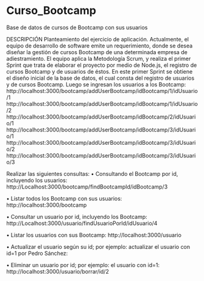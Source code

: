 # Curso_Bootcamp
Base de datos de cursos de Bootcamp con sus usuarios

DESCRIPCIÓN
Planteamiento del ejercicio de aplicación.
Actualmente, el equipo de desarrollo de software emite un requerimiento, donde se desea diseñar la
gestión de cursos Bootcamp de una determinada empresa de adiestramiento. El equipo aplica la
Metodología Scrum, y realiza el primer Sprint que trata de elaborar el proyecto por medio de Node.js,
el registro de cursos Bootcamp y de usuarios de éstos.
En este primer Sprint se obtiene el diseño inicial de la base de datos, el cual consta del registro de
usuarios y de cursos Bootcamp.
Luego se ingresan los usuarios a los Bootcamp:
http://localhost:3000/bootcamp/addUserBootcamp/idBootcamp/1/idUsuario/1
http://localhost:3000/bootcamp/addUserBootcamp/idBootcamp/1/idUsuario/2
http://localhost:3000/bootcamp/addUserBootcamp/idBootcamp/2/idUsuario/1
http://localhost:3000/bootcamp/addUserBootcamp/idBootcamp/3/idUsuario/1
http://localhost:3000/bootcamp/addUserBootcamp/idBootcamp/3/idUsuario/2
http://localhost:3000/bootcamp/addUserBootcamp/idBootcamp/3/idUsuario/3



Realizar las siguientes consultas:
• Consultando el Bootcamp por id, incluyendo los usuarios:
http://Localhost:3000/bootcamp/findBootcampId/idBootcamp/3

• Listar todos los Bootcamp con sus usuarios:
http://localhost:3000/bootcamp

• Consultar un usuario por id, incluyendo los Bootcamp:
http://Localhost:3000/usuario/findUsuarioPorId/idUsuario/4

• Listar los usuarios con sus Bootcamp:
http://localhost:3000/usuario

• Actualizar el usuario según su id; por ejemplo: actualizar el usuario con id=1 por Pedro
Sánchez:

• Eliminar un usuario por id; por ejemplo: el usuario con id=1:
http://localhost:3000/usuario/borrar/id/2 

